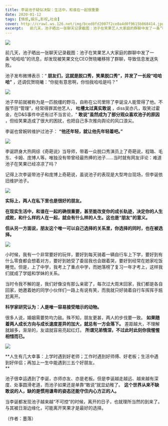 ```yaml
---
title: 李诞池子疑似决裂：生活中，和谁在一起很重要
date: 2020-01-12
tags: [情感,娱乐,影视,社会]
cover: http://crawl.ws.126.net/img/bced0fd2007f2ce0a4d0f9615b868414.jpg
excerpt:   前几天，池子晒出一张聊天记录截图：池子在笑果艺人大家庭的群聊中发了一条“哈哈哈”的讯息，却发现
---
```

![](http://crawl.ws.126.net/img/bced0fd2007f2ce0a4d0f9615b868414.jpg)  

前几天，池子晒出一张聊天记录截图：池子在笑果艺人大家庭的群聊中发了一条“哈哈哈”的讯息，却发现被笑果文化CEO贺晓曦移除了群聊，导致信息发送失败。

池子发布微博表示：“ **朋友们，这就是脱口秀，笑果脱口秀”，并发了一长段“哈哈哈”** ，还调侃贺晓曦：“你挺有意思啊，你怕我哈哈是吗？”  

![](http://crawl.ws.126.net/img/64795fb191c304d2e2558274d4f075b6.jpg)  

池子早前就被称为是一匹脱缰的野马，自称在公司里除了李诞没人能管得了他。不服节目“管理”，经常得罪其他艺人， **吐槽太过真实敢说**
，diss吴亦凡，取笑过霍金，在D&S事件中还有过不当言论，“ **敢说”虽然成为了部分观众喜欢池子的原因**
，但给笑果造成了很大的困扰，也把自己多次推向舆论的风口浪尖。

李诞也曾婉转维护过池子： **“他还年轻，就让他先年轻着吧。”**

![](http://crawl.ws.126.net/img/ceae5a908e9d12d72ca0366620666657.jpg)  

李诞跻身大热网综《奇葩说》当导师，带着一众脱口秀演员上了奇葩说，程璐、毛东、卡姆、庞博人等。唯独没有带曾经最热捧的池子……当时就有网友评论：难道池子在笑果已经凉凉了吗？

记得上次李诞带池子和庞博上奇葩说，虽说池子的表现是大型垮台现场，但李诞依旧维护池子。

![](http://crawl.ws.126.net/img/a7edbe392f4f7b1bf29359f460451fb0.jpg)  

**实际上，两人在私下里也是很好的朋友。**

**在现实生活中，和谁在一起的确很重要，甚至能改变你的成长轨迹，决定你的人生成败，和什么样的人在一起，就会有什么样的人生。这也是“朋友”的意义。**

**但从另一方面说，朋友这个唯一可以自己选择的关系里，你选择的同时，也在被选择。**

![](http://crawl.ws.126.net/img/913d2128cbfd4ea3d81970960cf9ae22.jpg)  

小时候，我有一个非常要好的玩伴，要好到每天骑着一辆自行车上下学，要好到有什么零食都会想着对方，要好到她受了委屈我也会跟着哭，要好到经常在她家吃饭睡觉。但是，上了中学，我考上了重点中学，而她落榜了复习一年才考上，这样我们就成了学姐和学妹的关系。

当时令我不解的是，我们好像没有那么亲密了，每次过大周末回家，我们都是各自回家，她邀着她的同学小伙伴们一路上有说有笑，而我就只好骑着自行车挥挥手尴尬离开。

**科学家研究认为：人是唯一容易接受暗示的动物。**

很多人说，婚姻需要势均力敌。殊不知，朋友更甚，两人的步伐要一致。 **如果随着两人成长方向与成长速度差异的加大，就总有一方会落下。**
差距越大，不理解就越多，渐渐的，友谊就容易亮起红灯。 **所谓兄弟情深，不过此时此刻你我惺惺相惜而已。**

![](http://crawl.ws.126.net/img/c73837b078f61c4a9378fae5b1336fbe.jpg)  

**人生有几大幸事：上学时遇到好老师；工作时遇到好师傅、好老板；生活中遇到好伴侣；再加上一生中能遇到三五个好朋友。  
**  

池子很幸运遇到了李诞，亦师亦友、亦是老板。但是李诞越走越远、越来越有深度、处事圆滑老道，而池子如果还是单靠“敢说”就显幼稚了。
**这个世界从来不缺敢说的人，缺的是惯用谦卑的姿态还能守住内心方正的人。**

当李诞都发现池子越来越“不可控”的时候，离开的日子，也就理所当然的到来了。与其被日渐边缘化，可能离开笑果才是最好的选择。

（作者：墨落）


